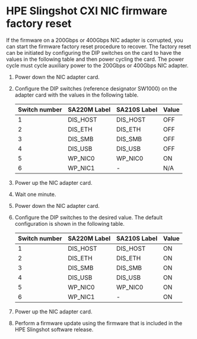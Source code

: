 # HPE Slingshot CXI NIC firmware factory reset

If the firmware on a 200Gbps or 400Gbps NIC adapter is corrupted, you can start the firmware factory reset procedure to recover.
The factory reset can be initiated by configuring the DIP switches on the card to have the values in the following table and then power cycling the card. The power cycle must cycle auxiliary power to the 200Gbps or 400Gbps NIC adapter.

1. Power down the NIC adapter card.

2. Configure the DIP switches (reference designator SW1000) on the adapter card with the values in the following table.

   | Switch number | SA220M Label | SA210S Label | Value      |
   |---------------|--------------|--------------|------------|
   | 1             | DIS_HOST     | DIS_HOST     | OFF        |
   | 2             | DIS_ETH      | DIS_ETH      | OFF        |
   | 3             | DIS_SMB      | DIS_SMB      | OFF        |
   | 4             | DIS_USB      | DIS_USB      | OFF        |
   | 5             | WP_NIC0      | WP_NIC0      | ON         |
   | 6             | WP_NIC1      | -            | N/A        |

3. Power up the NIC adapter card.

4. Wait one minute.

5. Power down the NIC adapter card.

6. Configure the DIP switches to the desired value. The default configuration is shown in the following table.

   | Switch number | SA220M Label | SA210S Label | Value |
   |---------------|--------------|--------------|-------|
   | 1             | DIS_HOST     | DIS_HOST     | ON    |
   | 2             | DIS_ETH      | DIS_ETH      | ON    |
   | 3             | DIS_SMB      | DIS_SMB      | ON    |
   | 4             | DIS_USB      | DIS_USB      | ON    |
   | 5             | WP_NIC0      | WP_NIC0      | ON    |
   | 6             | WP_NIC1      | -            | ON    |

7. Power up the NIC adapter card.

8. Perform a firmware update using the firmware that is included in the HPE Slingshot software release.
